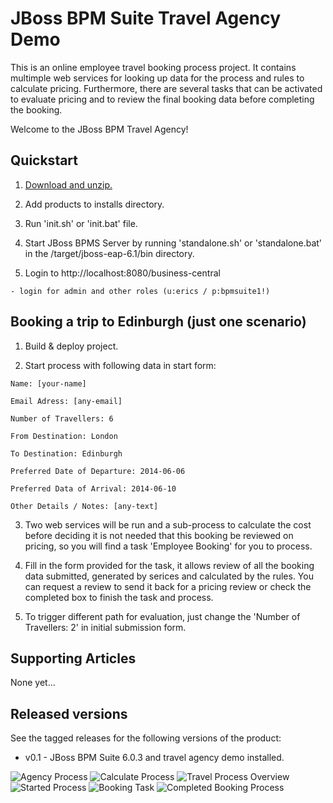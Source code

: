 JBoss BPM Suite Travel Agency Demo
==================================
This is an online employee travel booking process project. It contains multimple web services for looking up data for the process
and rules to calculate pricing. Furthermore, there are several tasks that can be activated to evaluate pricing and to review the
final booking data before completing the booking.

Welcome to the JBoss BPM Travel Agency!


Quickstart
----------

1. [Download and unzip.](https://github.com/eschabell/bpms-travel-agency-demo/archive/master.zip)

2. Add products to installs directory.

3. Run 'init.sh' or 'init.bat' file.

4. Start JBoss BPMS Server by running 'standalone.sh' or 'standalone.bat' in the <path-to-project>/target/jboss-eap-6.1/bin directory.

5. Login to http://localhost:8080/business-central

  ```
  - login for admin and other roles (u:erics / p:bpmsuite1!)
  ```


Booking a trip to Edinburgh (just one scenario)
-----------------------------------------------

1. Build & deploy project.

2. Start process with following data in start form:

  ```
  Name: [your-name]

  Email Adress: [any-email]

  Number of Travellers: 6

  From Destination: London

  To Destination: Edinburgh

  Preferred Date of Departure: 2014-06-06

  Preferred Data of Arrival: 2014-06-10

  Other Details / Notes: [any-text]
  ```

3. Two web services will be run and a sub-process to calculate the cost before deciding it is not needed that this booking be
	 reviewed on pricing, so you will find a task 'Employee Booking' for you to process.

4. Fill in the form provided for the task, it allows review of all the booking data submitted, generated by serices and calculated
	 by the rules. You can request a review to send it back for a pricing review or check the completed box to finish the task and
   process.

5. To trigger different path for evaluation, just change the 'Number of Travellers: 2' in initial submission form.

Supporting Articles
-------------------
None yet...


Released versions
-----------------

See the tagged releases for the following versions of the product:

- v0.1 - JBoss BPM Suite 6.0.3 and travel agency demo installed.


![Agency Process](https://github.com/eschabell/bpms-travel-agency-demo/blob/master/docs/demo-images/agency-process.png?raw=true)
![Calculate Process](https://github.com/eschabell/bpms-travel-agency-demo/blob/master/docs/demo-images/calculate-process.png?raw=true)
![Travel Process Overview](https://github.com/eschabell/bpms-travel-agency-demo/blob/master/docs/demo-images/travel-process-definition.png?raw=true)
![Started Process](https://github.com/eschabell/bpms-travel-agency-demo/blob/master/docs/demo-images/started-process.png?raw=true)
![Booking Task](https://github.com/eschabell/bpms-travel-agency-demo/blob/master/docs/demo-images/complete-booking-task.png?raw=true)
![Completed Booking Process](https://github.com/eschabell/bpms-travel-agency-demo/blob/master/docs/demo-images/completed-process.png?raw=true)


